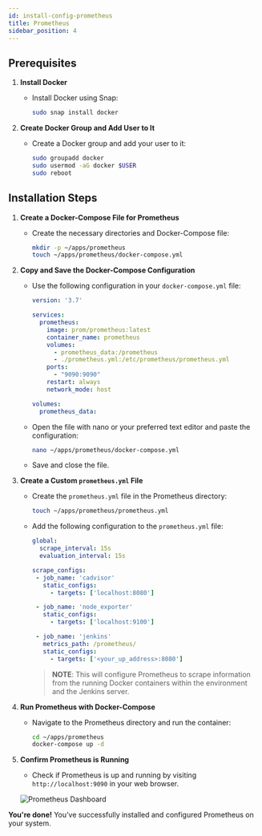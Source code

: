 ```yaml
---
id: install-config-prometheus
title: Prometheus
sidebar_position: 4
---
```


## **Prerequisites**

1. **Install Docker**

   - Install Docker using Snap:

     ```bash
     sudo snap install docker
     ```

2. **Create Docker Group and Add User to It**

   - Create a Docker group and add your user to it:

     ```bash
     sudo groupadd docker
     sudo usermod -aG docker $USER
     sudo reboot
     ```

## **Installation Steps**

1. **Create a Docker-Compose File for Prometheus**

   - Create the necessary directories and Docker-Compose file:

     ```bash
     mkdir -p ~/apps/prometheus
     touch ~/apps/prometheus/docker-compose.yml
     ```

2. **Copy and Save the Docker-Compose Configuration**

   - Use the following configuration in your `docker-compose.yml` file:

     ```yaml
     version: '3.7'

     services:
       prometheus:
         image: prom/prometheus:latest
         container_name: prometheus
         volumes:
           - prometheus_data:/prometheus
           - ./prometheus.yml:/etc/prometheus/prometheus.yml
         ports:
           - "9090:9090"
         restart: always
         network_mode: host

     volumes:
       prometheus_data:
     ```

   - Open the file with nano or your preferred text editor and paste the configuration:

     ```bash
     nano ~/apps/prometheus/docker-compose.yml
     ```

   - Save and close the file.

3. **Create a Custom `prometheus.yml` File**

   - Create the `prometheus.yml` file in the Prometheus directory:

     ```bash
     touch ~/apps/prometheus/prometheus.yml
     ```

   - Add the following configuration to the `prometheus.yml` file:

     ```yaml
     global:
       scrape_interval: 15s
       evaluation_interval: 15s

     scrape_configs:
      - job_name: 'cadvisor'
        static_configs:
          - targets: ['localhost:8080']

      - job_name: 'node_exporter'
        static_configs:
          - targets: ['localhost:9100']

      - job_name: 'jenkins'
        metrics_path: /prometheus/
        static_configs:
          - targets: ['<your_up_address>:8080']
     ```

     >**NOTE**: This will configure Prometheus to scrape information from the running Docker containers within the environment and the Jenkins server.

4. **Run Prometheus with Docker-Compose**

   - Navigate to the Prometheus directory and run the container:

     ```bash
     cd ~/apps/prometheus
     docker-compose up -d
     ```

5. **Confirm Prometheus is Running**

   - Check if Prometheus is up and running by visiting `http://localhost:9090` in your web browser.

   ![Prometheus Dashboard](/img/projects/devsecops-home-lab/installing-monitoring-tools/image-4.png)

**You're done!** You’ve successfully installed and configured Prometheus on your system.
